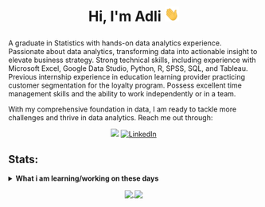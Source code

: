 # <p align=center> Hi, I'm Adli <img src='https://github.com/elhakimyasya/elhakimyasya/blob/master/assets/Hi.gif' width='29' height='29'/>
A graduate in Statistics with hands-on data analytics experience. Passionate about data analytics, transforming data into actionable insight to elevate business strategy. Strong technical skills, including experience with Microsoft Excel, Google Data Studio, Python, R, SPSS, SQL, and Tableau. Previous internship experience in education learning provider practicing customer segmentation for the loyalty program. Possess excellent time management skills and the ability to work independently or in a team. 

With my comprehensive foundation in data, I am ready to tackle more challenges and thrive in data analytics. Reach me out through:

 <p align=center>
 <a href="mailto:wulan391@sci.ui.ac.id" target="_blank"><img src="https://img.shields.io/badge/Gmail-D14836?&style=for-the-badge&logo=gmail&logoColor=white"/></a>   
  <a href="https://www.linkedin.com/in/fitriadwi/" target="_blank"><img alt="LinkedIn" src="https://img.shields.io/badge/Linkedln-%230077B5.svg?&style=for-the-badge&logo=linkedin&logoColor=white" /></a>    
</p>

## Stats:
<details>
 <summary><strong>What i am learning/working on these days</strong></summary>
   - 🔭 I'm currently working on several independent projects. </br>
   - 🌱 I’m currently learning SQL. </br>
</details>
    <p align=center>
  <a href="#" title="Stats">
    <img height=175 align="center" src="https://github-readme-stats.vercel.app/api?username=fitria-dwi&show_icons=true&theme=gotham">
  </a>
  <a href="#" title="Stats">
  <img height=175 align="center" src="https://github-readme-stats.vercel.app/api/top-langs/?username=fitria-dwi&hide=c%23,powershell,java&title_color=2aa889&text_color=99d1ce&icon_color=2bbc8a&bg_color=0c1014&langs_count=8&layout=compact" />
  </a>
</p>
